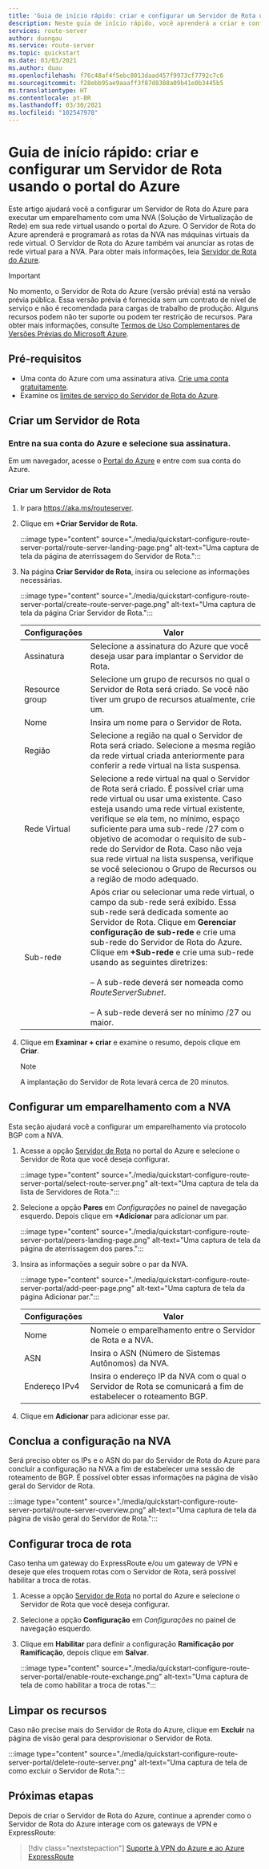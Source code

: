 ```yaml
---
title: 'Guia de início rápido: criar e configurar um Servidor de Rota usando o portal do Azure'
description: Neste guia de início rápido, você aprenderá a criar e configurar um Servidor de Rota usando o portal do Azure.
services: route-server
author: duongau
ms.service: route-server
ms.topic: quickstart
ms.date: 03/03/2021
ms.author: duau
ms.openlocfilehash: f76c48af4f5ebc8013daad457f9973cf7792c7c6
ms.sourcegitcommit: f28ebb95ae9aaaff3f87d8388a09b41e0b3445b5
ms.translationtype: HT
ms.contentlocale: pt-BR
ms.lasthandoff: 03/30/2021
ms.locfileid: "102547978"
---
```

# <a name="quickstart-create-and-configure-route-server-using-the-azure-portal"></a>Guia de início rápido: criar e configurar um Servidor de Rota usando o portal do Azure

Este artigo ajudará você a configurar um Servidor de Rota do Azure para executar um emparelhamento com uma NVA (Solução de Virtualização de Rede) em sua rede virtual usando o portal do Azure. O Servidor de Rota do Azure aprenderá e programará as rotas da NVA nas máquinas virtuais da rede virtual. O Servidor de Rota do Azure também vai anunciar as rotas de rede virtual para a NVA. Para obter mais informações, leia [Servidor de Rota do Azure](overview.md).

> [!IMPORTANT]
> No momento, o Servidor de Rota do Azure (versão prévia) está na versão prévia pública.
> Essa versão prévia é fornecida sem um contrato de nível de serviço e não é recomendada para cargas de trabalho de produção. Alguns recursos podem não ter suporte ou podem ter restrição de recursos.
> Para obter mais informações, consulte [Termos de Uso Complementares de Versões Prévias do Microsoft Azure](https://azure.microsoft.com/support/legal/preview-supplemental-terms/).

## <a name="prerequisites"></a>Pré-requisitos

* Uma conta do Azure com uma assinatura ativa. [Crie uma conta gratuitamente](https://azure.microsoft.com/free/?WT.mc_id=A261C142F).
* Examine os [limites de serviço do Servidor de Rota do Azure](route-server-faq.md#limitations).

## <a name="create-a-route-server"></a>Criar um Servidor de Rota

### <a name="sign-in-to-your-azure-account-and-select-your-subscription"></a>Entre na sua conta do Azure e selecione sua assinatura.

Em um navegador, acesse o [Portal do Azure](https://portal.azure.com) e entre com sua conta do Azure.

### <a name="create-a-route-server"></a>Criar um Servidor de Rota

1. Ir para https://aka.ms/routeserver.

1. Clique em **+Criar Servidor de Rota**.

    :::image type="content" source="./media/quickstart-configure-route-server-portal/route-server-landing-page.png" alt-text="Uma captura de tela da página de aterrissagem do Servidor de Rota."::: 

1. Na página **Criar Servidor de Rota**, insira ou selecione as informações necessárias.

    :::image type="content" source="./media/quickstart-configure-route-server-portal/create-route-server-page.png" alt-text="Uma captura de tela da página Criar Servidor de Rota.":::     

    | Configurações | Valor |
    |----------|-------|
    | Assinatura | Selecione a assinatura do Azure que você deseja usar para implantar o Servidor de Rota. |
    | Resource group | Selecione um grupo de recursos no qual o Servidor de Rota será criado. Se você não tiver um grupo de recursos atualmente, crie um. |
    | Nome | Insira um nome para o Servidor de Rota. |
    | Região | Selecione a região na qual o Servidor de Rota será criado. Selecione a mesma região da rede virtual criada anteriormente para conferir a rede virtual na lista suspensa. |
    | Rede Virtual | Selecione a rede virtual na qual o Servidor de Rota será criado. É possível criar uma rede virtual ou usar uma existente. Caso esteja usando uma rede virtual existente, verifique se ela tem, no mínimo, espaço suficiente para uma sub-rede /27 com o objetivo de acomodar o requisito de sub-rede do Servidor de Rota. Caso não veja sua rede virtual na lista suspensa, verifique se você selecionou o Grupo de Recursos ou a região de modo adequado. |
    | Sub-rede | Após criar ou selecionar uma rede virtual, o campo da sub-rede será exibido. Essa sub-rede será dedicada somente ao Servidor de Rota. Clique em **Gerenciar configuração de sub-rede** e crie uma sub-rede do Servidor de Rota do Azure. Clique em **+Sub-rede** e crie uma sub-rede usando as seguintes diretrizes:</br><br>– A sub-rede deverá ser nomeada como *RouteServerSubnet*.</br><br>– A sub-rede deverá ser no mínimo /27 ou maior.</br> |

1. Clique em **Examinar + criar** e examine o resumo, depois clique em **Criar**. 

    > [!NOTE]
    > A implantação do Servidor de Rota levará cerca de 20 minutos.

## <a name="set-up-peering-with-nva"></a>Configurar um emparelhamento com a NVA

Esta seção ajudará você a configurar um emparelhamento via protocolo BGP com a NVA.

1. Acesse a opção [Servidor de Rota](https://aka.ms/routeserver) no portal do Azure e selecione o Servidor de Rota que você deseja configurar.

    :::image type="content" source="./media/quickstart-configure-route-server-portal/select-route-server.png" alt-text="Uma captura de tela da lista de Servidores de Rota."::: 

1. Selecione a opção **Pares** em *Configurações* no painel de navegação esquerdo. Depois clique em **+Adicionar** para adicionar um par.

    :::image type="content" source="./media/quickstart-configure-route-server-portal/peers-landing-page.png" alt-text="Uma captura de tela da página de aterrissagem dos pares."::: 

1. Insira as informações a seguir sobre o par da NVA.

    :::image type="content" source="./media/quickstart-configure-route-server-portal/add-peer-page.png" alt-text="Uma captura de tela da página Adicionar par.":::

    | Configurações | Valor |
    |----------|-------|
    | Nome | Nomeie o emparelhamento entre o Servidor de Rota e a NVA. |
    | ASN |  Insira o ASN (Número de Sistemas Autônomos) da NVA. |
    | Endereço IPv4 | Insira o endereço IP da NVA com o qual o Servidor de Rota se comunicará a fim de estabelecer o roteamento BGP. |

1. Clique em **Adicionar** para adicionar esse par.

## <a name="complete-the-configuration-on-the-nva"></a>Conclua a configuração na NVA

Será preciso obter os IPs e o ASN do par do Servidor de Rota do Azure para concluir a configuração na NVA a fim de estabelecer uma sessão de roteamento de BGP. É possível obter essas informações na página de visão geral do Servidor de Rota.

:::image type="content" source="./media/quickstart-configure-route-server-portal/route-server-overview.png" alt-text="Uma captura de tela da página de visão geral do Servidor de Rota.":::

## <a name="configure-route-exchange"></a>Configurar troca de rota

Caso tenha um gateway do ExpressRoute e/ou um gateway de VPN e deseje que eles troquem rotas com o Servidor de Rota, será possível habilitar a troca de rotas.

1. Acesse a opção [Servidor de Rota](https://aka.ms/routeserver) no portal do Azure e selecione o Servidor de Rota que você deseja configurar.

1. Selecione a opção **Configuração** em *Configurações* no painel de navegação esquerdo.

1. Clique em **Habilitar** para definir a configuração **Ramificação por Ramificação**, depois clique em **Salvar**.

    :::image type="content" source="./media/quickstart-configure-route-server-portal/enable-route-exchange.png" alt-text="Uma captura de tela de como habilitar a troca de rotas.":::

## <a name="clean-up-resources"></a>Limpar os recursos

Caso não precise mais do Servidor de Rota do Azure, clique em **Excluir** na página de visão geral para desprovisionar o Servidor de Rota.

:::image type="content" source="./media/quickstart-configure-route-server-portal/delete-route-server.png" alt-text="Uma captura de tela de como excluir o Servidor de Rota.":::

## <a name="next-steps"></a>Próximas etapas

Depois de criar o Servidor de Rota do Azure, continue a aprender como o Servidor de Rota do Azure interage com os gateways de VPN e ExpressRoute: 

> [!div class="nextstepaction"]
> [Suporte à VPN do Azure e ao Azure ExpressRoute](expressroute-vpn-support.md)
